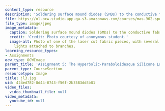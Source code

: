 ```yaml
---
content_type: resource
description: 'Soldering surface mound diodes (SMDs) to the conductive fabric. '
file: https://ol-ocw-studio-app-qa.s3.amazonaws.com/courses/mas-962-special-topics-new-textiles-spring-2010/424ed7828d440743f56f2b3583dd3b81_jl3.jpg
file_type: image/jpeg
image_metadata:
  caption: Soldering surface mound diodes (SMDs) to the conductive fabric.
  credit: 'Credit: Photo courtesy of anonymous student.'
  image-alt: Photo of one of the laser cut fabric pieces, with several small white
    lights attached to branches.
learning_resource_types:
- Assignments
ocw_type: OCWImage
parent_title: 'Assignment 5: The Hyperbolic-Paraboloidesque Silicone Lamp'
parent_type: CourseSection
resourcetype: Image
title: jl3.jpg
uid: 424ed782-8d44-0743-f56f-2b3583dd3b81
video_files:
  video_thumbnail_file: null
video_metadata:
  youtube_id: null
---
```

